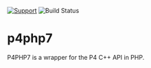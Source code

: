 [![Support](https://img.shields.io/badge/Support-Official-green.svg)](mailto:support@perforce.com)
![Build Status](https://github.com/ppiorunski/p4php7-actions/actions/workflows/build-p4php7.yml/badge.svg)

# p4php7
P4PHP7 is a wrapper for the P4 C++ API in PHP.
